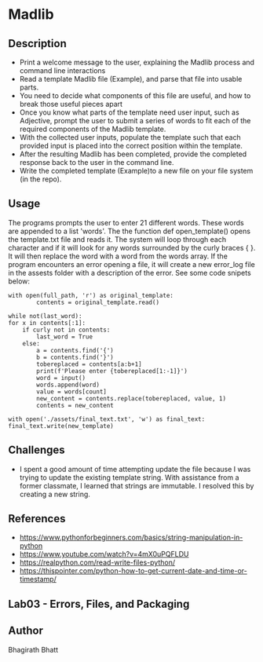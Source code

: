 # Madlib

## Description
- Print a welcome message to the user, explaining the Madlib process and command line interactions
- Read a template Madlib file (Example), and parse that file into usable parts.
- You need to decide what components of this file are useful, and how to break those useful pieces apart
- Once you know what parts of the template need user input, such as Adjective, prompt the user to submit a series of words to fit each of the required components of the Madlib template.
- With the collected user inputs, populate the template such that each provided input is placed into the correct position within the template.
- After the resulting Madlib has been completed, provide the completed response back to the user in the command line.
- Write the completed template (Example)to a new file on your file system (in the repo).

## Usage
The programs prompts the user to enter 21 different words. These words are appended to a list 'words'. The the function def open_template() opens the template.txt file and reads it. The system will loop through each character and if it will look for any words surrounded by the curly braces { }. It will then replace the word with a word from the words array. If the program encounters an error opening a file, it will create a new error_log file in the assests folder with a description of the error. See some code snipets below:

    with open(full_path, 'r') as original_template:
            contents = original_template.read()

    while not(last_word):
    for x in contents[:1]:
        if curly not in contents:
            last_word = True
        else: 
            a = contents.find('{')
            b = contents.find('}') 
            tobereplaced = contents[a:b+1]
            print(f'Please enter {tobereplaced[1:-1]}')
            word = input()
            words.append(word)
            value = words[count]
            new_content = contents.replace(tobereplaced, value, 1)
            contents = new_content

    with open('./assets/final_text.txt', 'w') as final_text:
    final_text.write(new_template)

## Challenges
- I spent a good amount of time attempting update the file because I was trying to update the existing template string. With assistance from a former classmate, I learned that strings are immutable. I resolved this by creating a new string.

## References
- https://www.pythonforbeginners.com/basics/string-manipulation-in-python
- https://www.youtube.com/watch?v=4mX0uPQFLDU
- https://realpython.com/read-write-files-python/
- https://thispointer.com/python-how-to-get-current-date-and-time-or-timestamp/

## Lab03 - Errors, Files, and Packaging


## Author
Bhagirath Bhatt